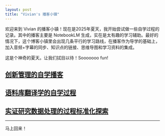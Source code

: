 ```yaml
---
layout: post
title: "Vivian's 播客小镇"
---
```



欢迎来到 Vivian 的播客小镇！现在是2025年夏天，我开始尝试做一些自学过程的记录。其中的播客主要是 NotebookLM 生成，实在是太有趣的学习辅助。最好的情况下，这个博客小镇里会出现几条平行的学习路线，在播客作为导学的基础上，加入音频+字幕的同步、知识点的链接、思维导图和学习资料的集成。

这是个神奇的夏天。让我们拭目以待！Sooooooo fun!

## [创新管理的自学播客](/class/podcast/2025-07-17-managing-innovation)

## [语料库翻译学的自学过程](/class/podcast/podcast_channel2)

## [实证研究数据处理的过程标准化探索](/class/podcast/podcast_channel3)

---

马上回来！